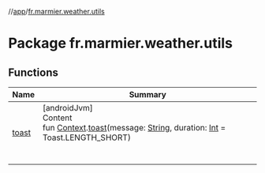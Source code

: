 //[app](../../index.md)/[fr.marmier.weather.utils](index.md)



# Package fr.marmier.weather.utils  


## Functions  
  
|  Name |  Summary | 
|---|---|
| <a name="fr.marmier.weather.utils//toast/android.content.Context#kotlin.String#kotlin.Int/PointingToDeclaration/"></a>[toast](toast.md)| <a name="fr.marmier.weather.utils//toast/android.content.Context#kotlin.String#kotlin.Int/PointingToDeclaration/"></a>[androidJvm]  <br>Content  <br>fun [Context](https://developer.android.com/reference/kotlin/android/content/Context.html).[toast](toast.md)(message: [String](https://kotlinlang.org/api/latest/jvm/stdlib/kotlin/-string/index.html), duration: [Int](https://kotlinlang.org/api/latest/jvm/stdlib/kotlin/-int/index.html) = Toast.LENGTH_SHORT)  <br><br><br>|

